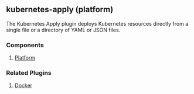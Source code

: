## kubernetes-apply (platform)

The Kubernetes Apply plugin deploys Kubernetes resources directly from a single
file or a directory of YAML or JSON files.

### Components

1. [Platform](/waypoint/integrations/kubernetes-apply/latest/components/platform)

### Related Plugins

1. [Docker](/waypoint/integrations/docker)
